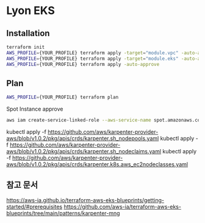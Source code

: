 # Lyon EKS

## Installation
```bash
terraform init
AWS_PROFILE={YOUR_PROFILE} terraform apply -target="module.vpc" -auto-approve
AWS_PROFILE={YOUR_PROFILE} terraform apply -target="module.eks" -auto-approve
AWS_PROFILE={YOUR_PROFILE} terraform apply -auto-approve
```

## Plan
```bash
AWS_PROFILE={YOUR_PROFILE} terraform plan
```

Spot Instance approve
``` bash
aws iam create-service-linked-role --aws-service-name spot.amazonaws.com
```

kubectl apply -f https://github.com/aws/karpenter-provider-aws/blob/v1.0.2/pkg/apis/crds/karpenter.sh_nodepools.yaml
kubectl apply -f https://github.com/aws/karpenter-provider-aws/blob/v1.0.2/pkg/apis/crds/karpenter.sh_nodeclaims.yaml
kubectl apply -f https://github.com/aws/karpenter-provider-aws/blob/v1.0.2/pkg/apis/crds/karpenter.k8s.aws_ec2nodeclasses.yaml


## 참고 문서
https://aws-ia.github.io/terraform-aws-eks-blueprints/getting-started/#prerequisites
https://github.com/aws-ia/terraform-aws-eks-blueprints/tree/main/patterns/karpenter-mng
